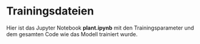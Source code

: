 # Trainingsdateien
Hier ist das Jupyter Notebook **plant.ipynb** mit den Trainingsparameter und dem gesamten Code wie das Modell trainiert wurde.
